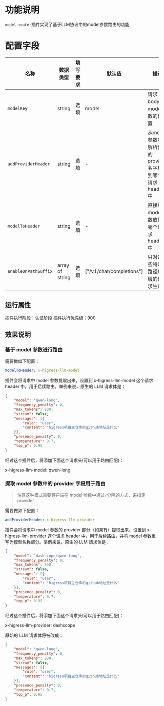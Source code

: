 # 功能说明
`model-router`插件实现了基于LLM协议中的model参数路由的功能

# 配置字段

| 名称                 | 数据类型        | 填写要求                | 默认值                   | 描述                                                  |
| -----------          | --------------- | ----------------------- | ------                   | -------------------------------------------           |
| `modelKey`           | string          | 选填                    | model                    | 请求body中model参数的位置                             |
| `addProviderHeader`  | string          | 选填                    | -                        | 从model参数中解析出的provider名字放到哪个请求header中 |
| `modelToHeader`      | string          | 选填                    | -                        | 直接将model参数放到哪个请求header中                   |
| `enableOnPathSuffix` | array of string | 选填                    | ["/v1/chat/completions"] | 只对这些特定路径后缀的请求生效                        |

## 运行属性

插件执行阶段：认证阶段
插件执行优先级：900

## 效果说明

### 基于 model 参数进行路由

需要做如下配置：

```yaml
modelToHeader: x-higress-llm-model
```

插件会将请求中 model 参数提取出来，设置到 x-higress-llm-model 这个请求 header 中，用于后续路由，举例来说，原生的 LLM 请求体是：

```json
{
    "model": "qwen-long",
    "frequency_penalty": 0,
    "max_tokens": 800,
    "stream": false,
    "messages": [{
        "role": "user",
        "content": "higress项目主仓库的github地址是什么"
    }],
    "presence_penalty": 0,
    "temperature": 0.7,
    "top_p": 0.95
}
```

经过这个插件后，将添加下面这个请求头(可以用于路由匹配)：

x-higress-llm-model: qwen-long

### 提取 model 参数中的 provider 字段用于路由

> 注意这种模式需要客户端在 model 参数中通过`/`分隔的方式，来指定 provider

需要做如下配置：

```yaml
addProviderHeader: x-higress-llm-provider
```

插件会将请求中 model 参数的 provider 部分（如果有）提取出来，设置到 x-higress-llm-provider 这个请求 header 中，用于后续路由，并将 model 参数重写为模型名称部分。举例来说，原生的 LLM 请求体是：

```json
{
    "model": "dashscope/qwen-long",
    "frequency_penalty": 0,
    "max_tokens": 800,
    "stream": false,
    "messages": [{
        "role": "user",
        "content": "higress项目主仓库的github地址是什么"
    }],
    "presence_penalty": 0,
    "temperature": 0.7,
    "top_p": 0.95
}
```

经过这个插件后，将添加下面这个请求头(可以用于路由匹配)：

x-higress-llm-provider: dashscope

原始的 LLM 请求体将被改成：

```json
{
    "model": "qwen-long",
    "frequency_penalty": 0,
    "max_tokens": 800,
    "stream": false,
    "messages": [{
        "role": "user",
        "content": "higress项目主仓库的github地址是什么"
    }],
    "presence_penalty": 0,
    "temperature": 0.7,
    "top_p": 0.95
}
```
